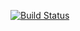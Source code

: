 [![Build Status](https://travis-ci.org/adrianortuzar/dondeApp.svg?branch=master)](https://travis-ci.org/adrianortuzar/dondeApp)
